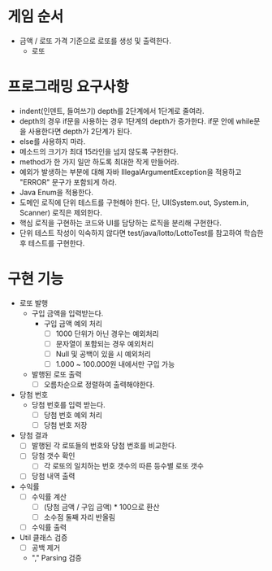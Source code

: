 # 게임 순서
- 금액 / 로또 가격 기준으로 로또를 생성 및 출력한다.
    - 로또

# 프로그래밍 요구사항
- indent(인덴트, 들여쓰기) depth를 2단계에서 1단계로 줄여라.
- depth의 경우 if문을 사용하는 경우 1단계의 depth가 증가한다. if문 안에 while문을 사용한다면 depth가 2단계가 된다.
- else를 사용하지 마라.
- 메소드의 크기가 최대 15라인을 넘지 않도록 구현한다.
- method가 한 가지 일만 하도록 최대한 작게 만들어라.
- 예외가 발생하는 부분에 대해 자바 IllegalArgumentException을 적용하고 "ERROR" 문구가 포함되게 하라.
- Java Enum을 적용한다.
- 도메인 로직에 단위 테스트를 구현해야 한다. 단, UI(System.out, System.in, Scanner) 로직은 제외한다.
- 핵심 로직을 구현하는 코드와 UI를 담당하는 로직을 분리해 구현한다.
- 단위 테스트 작성이 익숙하지 않다면 test/java/lotto/LottoTest를 참고하여 학습한 후 테스트를 구현한다.

# 구현 기능
- 로또 발행
    - 구입 금액을 입력받는다.
        - 구입 금액 예외 처리
            - [ ] 1000 단위가 아닌 경우는 예외처리
            - [ ] 문자열이 포함되는 경우 예외처리
            - [ ] Null 및 공백이 있을 시 예외처리
            - [ ] 1.000 ~ 100.000원 내에서만 구입 가능
    - 발행된 로또 출력
        - [ ] 오름차순으로 정렬하여 출력해야한다.

- 당첨 번호
    - 당첨 번호를 입력 받는다.
        - [ ] 당첨 번호 예외 처리
        - [ ] 당첨 번호 저장

- 당첨 결과
    - [ ] 발행된 각 로또들의 번호와 당첨 번호를 비교한다.
    - [ ] 당첨 갯수 확인
        - [ ] 각 로또의 일치하는 번호 갯수의 따른 등수별 로또 갯수
    - [ ] 당첨 내역 출력

- 수익률
    - [ ] 수익률 계산
        - [ ] (당첨 금액 / 구입 금액) * 100으로 환산
        - [ ] 소수점 둘째 자리 반올림
    - [ ] 수익률 출력

- Util 클래스 검증
    - [ ] 공백 제거
    - "," Parsing 검증
  